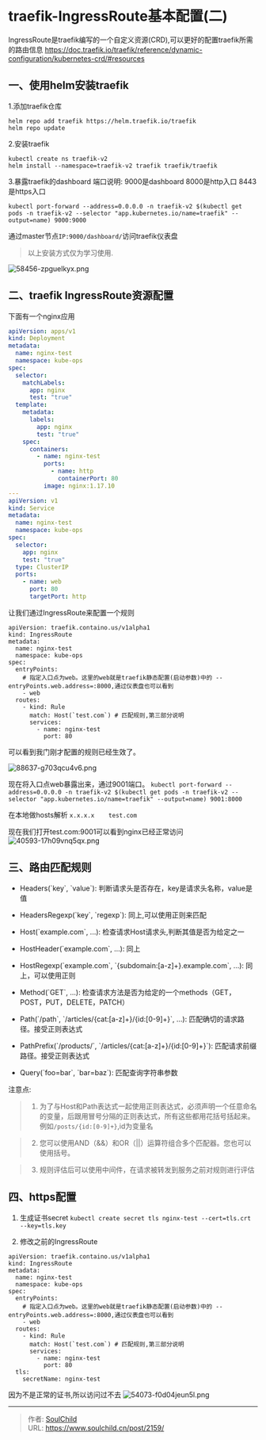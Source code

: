 # traefik-IngressRoute基本配置(二)

<!--more-->
IngressRoute是traefik编写的一个自定义资源(CRD),可以更好的配置traefik所需的路由信息
https://doc.traefik.io/traefik/reference/dynamic-configuration/kubernetes-crd/#resources

## 一、使用helm安装traefik
1.添加traefik仓库
```
helm repo add traefik https://helm.traefik.io/traefik
helm repo update
```
2.安装traefik
```
kubectl create ns traefik-v2
helm install --namespace=traefik-v2 traefik traefik/traefik 
```

3.暴露traefik的dashboard
端口说明:
9000是dashboard
8000是http入口
8443是https入口

`kubectl port-forward --address=0.0.0.0 -n traefik-v2 $(kubectl get pods -n traefik-v2 --selector "app.kubernetes.io/name=traefik" --output=name) 9000:9000`

通过master节点`IP:9000/dashboard/`访问traefik仪表盘

> 以上安装方式仅为学习使用.

![58456-zpguelkyx.png](images/4043256750.png)


## 二、traefik IngressRoute资源配置
下面有一个nginx应用
```yaml
apiVersion: apps/v1
kind: Deployment
metadata:
  name: nginx-test
  namespace: kube-ops
spec:
  selector:
    matchLabels:
      app: nginx
      test: "true"
  template:
    metadata:
      labels:
        app: nginx
        test: "true"
    spec:
      containers:
        - name: nginx-test
          ports:
            - name: http
              containerPort: 80
          image: nginx:1.17.10
---
apiVersion: v1
kind: Service
metadata:
  name: nginx-test
  namespace: kube-ops
spec:
  selector:
    app: nginx
    test: "true"
  type: ClusterIP
  ports:
    - name: web
      port: 80
      targetPort: http
```

让我们通过IngressRoute来配置一个规则
```
apiVersion: traefik.containo.us/v1alpha1
kind: IngressRoute
metadata:
  name: nginx-test
  namespace: kube-ops
spec:
  entryPoints:
    # 指定入口点为web。这里的web就是traefik静态配置(启动参数)中的 --entryPoints.web.address=:8000,通过仪表盘也可以看到
    - web
  routes:
    - kind: Rule
      match: Host(`test.com`) # 匹配规则,第三部分说明
      services:
        - name: nginx-test
          port: 80
```
可以看到我门刚才配置的规则已经生效了。

![88637-g703qcu4v6.png](images/407132451.png)


现在将入口点web暴露出来，通过9001端口。
`kubectl port-forward --address=0.0.0.0 -n traefik-v2 $(kubectl get pods -n traefik-v2 --selector "app.kubernetes.io/name=traefik" --output=name) 9001:8000`

在本地做hosts解析
`x.x.x.x    test.com`

现在我们打开test.com:9001可以看到nginx已经正常访问
![40593-17h09vnq5qx.png](images/743072421.png)


## 三、路由匹配规则
- Headers(\`key\`, \`value\`): 判断请求头是否存在，key是请求头名称，value是值

- HeadersRegexp(\`key\`, \`regexp\`): 同上,可以使用正则来匹配

- Host(\`example.com\`, ...): 检查请求Host请求头,判断其值是否为给定之一

- HostHeader(\`example.com\`, ...): 同上

- HostRegexp(\`example.com\`, \`{subdomain:[a-z]+}.example.com\`, ...): 同上，可以使用正则

- Method(\`GET\`, ...): 检查请求方法是否为给定的一个methods（GET，POST，PUT，DELETE，PATCH）

- Path(\`/path\`, \`/articles/{cat:[a-z]+}/{id:[0-9]+}\`, ...): 匹配确切的请求路径。接受正则表达式

- PathPrefix(\`/products/\`, \`/articles/{cat:[a-z]+}/{id:[0-9]+}\`): 匹配请求前缀路径。接受正则表达式

- Query(\`foo=bar\`, \`bar=baz\`): 匹配查询字符串参数


注意点:
> 1. 为了与Host和Path表达式一起使用正则表达式，必须声明一个任意命名的变量，后跟用冒号分隔的正则表达式，所有这些都用花括号括起来。例如`/posts/{id:[0-9]+}`,id为变量名

> 2. 您可以使用AND（&&）和OR（||）运算符组合多个匹配器。您也可以使用括号。

> 3. 规则评估后可以使用中间件，在请求被转发到服务之前对规则进行评估


## 四、https配置
1. 生成证书secret
`kubectl create secret tls nginx-test --cert=tls.crt --key=tls.key`

2. 修改之前的IngressRoute
```
apiVersion: traefik.containo.us/v1alpha1
kind: IngressRoute
metadata:
  name: nginx-test
  namespace: kube-ops
spec:
  entryPoints:
    # 指定入口点为web。这里的web就是traefik静态配置(启动参数)中的 --entryPoints.web.address=:8000,通过仪表盘也可以看到
    - web
  routes:
    - kind: Rule
      match: Host(`test.com`) # 匹配规则,第三部分说明
      services:
        - name: nginx-test
          port: 80
  tls:
    secretName: nginx-test
```
因为不是正常的证书,所以访问过不去
![54073-f0d04jeun5l.png](images/4030331602.png)



---

> 作者: [SoulChild](https://www.soulchild.cn)  
> URL: https://www.soulchild.cn/post/2159/  

